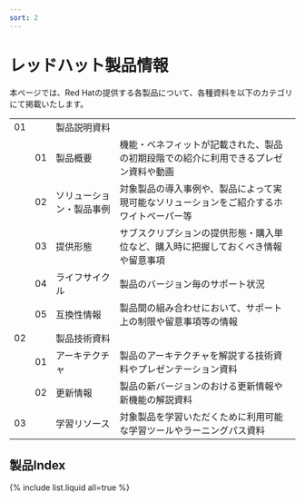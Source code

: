 ```yaml
---
sort: 2
---
```


# レッドハット製品情報

本ページでは、Red Hatの提供する各製品について、各種資料を以下のカテゴリにて掲載いたします。

<table>
  <tr>
    <td>
      01
    </td>
    <td>
    </td>
    <td>
      製品説明資料
    </td>
    <td>
    </td>
  </tr>
  <tr>
    <td>
    </td>
    <td>
      01
    </td>
    <td>
      製品概要
    </td>
    <td>
      機能・ベネフィットが記載された、製品の初期段階での紹介に利用できるプレゼン資料や動画
    </td>
  </tr>
  <tr>
    <td>
    </td>
    <td>
      02
    </td>
    <td>
      ソリューション・製品事例
    </td>
    <td>
      対象製品の導入事例や、製品によって実現可能なソリューションをご紹介するホワイトペーパー等
    </td>
  </tr>
  <tr>
    <td>
    </td>
    <td>
      03
    </td>
    <td>
      提供形態
    </td>
    <td>
      サブスクリプションの提供形態・購入単位など、購入時に把握しておくべき情報や留意事項
    </td>
  </tr>
  <tr>
    <td>
    </td>
    <td>
      04
    </td>
    <td>
      ライフサイクル
    </td>
    <td>
      製品のバージョン毎のサポート状況
    </td>
  </tr>
  <tr>
    <td>
    </td>
    <td>
      05
    </td>
    <td>
      互換性情報
    </td>
    <td>
      製品間の組み合わせにおいて、サポート上の制限や留意事項等の情報
    </td>
  </tr>
  <tr>
    <td>
      02
    </td>
    <td>
    </td>
    <td>
      製品技術資料
    </td>
    <td>
    </td>
  </tr>
  <tr>
    <td>
    </td>
    <td>
      01
    </td>
    <td>
      アーキテクチャ
    </td>
    <td>
      製品のアーキテクチャを解説する技術資料やプレゼンテーション資料
    </td>
  </tr>
  <tr>
    <td>
    </td>
    <td>
      02
    </td>
    <td>
      更新情報
    </td>
    <td>
      製品の新バージョンのおける更新情報や新機能の解説資料
    </td>
  </tr>
  <tr>
    <td>
      03
    </td>
    <td>
    </td>
    <td>
      学習リソース
    </td>
    <td>
      対象製品を学習いただくために利用可能な学習ツールやラーニングパス資料
    </td>
  </tr>
</table>

## 製品Index

{% include list.liquid all=true %}
